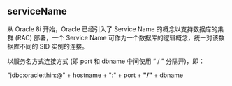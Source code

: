 ## serviceName

从 Oracle 8i 开始，Oracle 已经引入了 Service Name 的概念以支持数据库的集群 (RAC) 部署，一个 Service Name 可作为一个数据库的逻辑概念，统一对该数据库不同的 SID 实例的连接。

以服务名方式连接方式 (即 port 和 dbname 中间使用 “ / ” 分隔开)，即：

"jdbc:oracle:thin:@" + hostname + ":" + port + **"/"** + dbname
